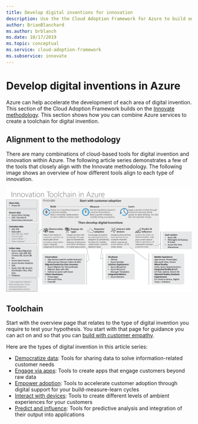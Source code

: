 ```yaml
---
title: Develop digital inventions for innovation
description: Use the the Cloud Adoption Framework for Azure to build on the innovate methodology and create a toolchain for digital invention.
author: BrianBlanchard
ms.author: brblanch
ms.date: 10/17/2019
ms.topic: conceptual
ms.service: cloud-adoption-framework
ms.subservice: innovate
---
```


# Develop digital inventions in Azure

Azure can help accelerate the development of each area of digital invention. This section of the Cloud Adoption Framework builds on the [Innovate methodology](../considerations/index.md). This section shows how you can combine Azure services to create a toolchain for digital invention.

## Alignment to the methodology

There are many combinations of cloud-based tools for digital invention and innovation within Azure. The following article series demonstrates a few of the tools that closely align with the Innovate methodology. The following image shows an overview of how different tools align to each type of innovation.

![Cloud Adoption Framework Innovate toolchain](../../_images/innovate/innovate-toolchain.png)

## Toolchain

Start with the overview page that relates to the type of digital invention you require to test your hypothesis. You start with that page for guidance you can act on and so that you can [build with customer empathy](../considerations/build.md).

Here are the types of digital invention in this article series:

- [Democratize data](./data.md): Tools for sharing data to solve information-related customer needs
- [Engage via apps](./apps.md): Tools to create apps that engage customers beyond raw data
- [Empower adoption](./ci-cd.md): Tools to accelerate customer adoption through digital support for your build-measure-learn cycles
- [Interact with devices](./devices.md): Tools to create different levels of ambient experiences for your customers
- [Predict and influence](./predict.md): Tools for predictive analysis and integration of their output into applications
